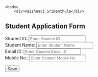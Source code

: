 <!DOCTYPE html>
<!--
To change this license header, choose License Headers in Project Properties.
To change this template file, choose Tools | Templates
and open the template in the editor.
-->
<html>
    <head>
        <title>Login2explore</title>
        <meta charset="UTF-8">
        <meta name="viewport" content="width=device-width, initial-scale=1.0">
    </head>

    <body>
        <div>Vaishnavi Srimanthula</div>
    
<html lang="en">
<head>
<title>Bootstrap Example</title>
<meta charset="utf-8">
<meta name="viewport" content="width=device-width, initial-scale=1">
<link rel="stylesheet"
href="https://maxcdn.bootstrapcdn.com/bootstrap/3.4.1/css/bootstrap.min.css">
<script
src="https://ajax.googleapis.com/ajax/libs/jquery/3.5.1/jquery.min.js"></script>
<script
src="https://maxcdn.bootstrapcdn.com/bootstrap/3.4.1/js/bootstrap.min.js"></script>
</head>
<body>
<div class="container">
<h2>Student Application Form</h2>
<form id="stuform" method="post">
<div class="form-group">
<span><label for="stuId">Student ID:</label> <label id="stuIdMsg">
</label></span>
<input type="text" class="form-control" name="stuId" id="stuId"
placeholder="Enter Student ID" required>
</div>
<div class="form-group">
<label for="stuName">Student Name:</label>
<input type="text" class="form-control" id="stuName"
placeholder="Enter Student Name" name="stuName">
</div>
<div class="form-group">
<label for="stuEmail">Email ID:</label>
<input type="email" class="form-control" id="stuEmail"
placeholder="Enter Student Email ID" name="stuEmail">
</div>
<div class="form-group">
<label for="stuMobile">Mobile No.:</label>
<input type="mobile" class="form-control" id="stumobile"
placeholder="Enter Student Mobile No." name="stumobile">
</div>

<input type="button" class="btn btn-primary" id="stuSave" value="Save"
onclick="saveStudent();">
</form>
</div>
    <script>
       function  validateAndGetFormData() {
var stuIdVar = $("#stuId").val();
if (stuIdVar === "") {
alert("Student ID is Required to Proceed");
$("#stuId").focus();
return "";
}
var stuNameVar = $("#stuName").val();
if (stuNameVar === "") {
alert("Student Name is Required to Proceed");
$("#stuName").focus();
return "";
}
var stuEmailVar = $("#stuEmail").val();
if (stuEmailVar === "") {
alert("Student Email is Required to Proceed");
$("#stuEmail").focus();
return "";
}
var jsonStrObj = {
stuId: stuIdVar,
stuName: stuNameVar,
stuEmail: stuEmailVar,
};
return JSON.stringify(jsonStrObj);
}

function executeCommand(reqString, dbBaseUrl, apiEndPointUrl) {
var url = dbBaseUrl + apiEndPointUrl;
var jsonObj;
$.post(url, reqString, function (result) {
jsonObj = JSON.parse(result);
}).fail(function (result) {
var dataJsonObj = result.responseText;
jsonObj = JSON.parse(dataJsonObj);
});
return jsonObj;
}
function resetForm() {
$("#stuId").val("")
$("#stuName").val("");
$("#stuEmail").val("");
$("#stuId").focus();
}


       function saveStudent(){
        var jsonStr = validateAndGetFormData();
if (jsonStr === "") {
return;
}
var putReqStr = createPUTRequest("90937585|-31949295054917225|90940193",
jsonStr, "Student", "stu-rel");
alert(putReqStr);
jQuery.ajaxSetup({async: false});
var resultObj = executeCommand(putReqStr,
"http://api.login2explore.com:5577", "/api/iml");
alert(JSON.stringify(resultObj));
jQuery.ajaxSetup({async: true});
alert(JSON.stringify(result0bj));
resetForm();
    alert ("Student registeration has successfully done.");
        
        }
        </script>
</body>
</html>
